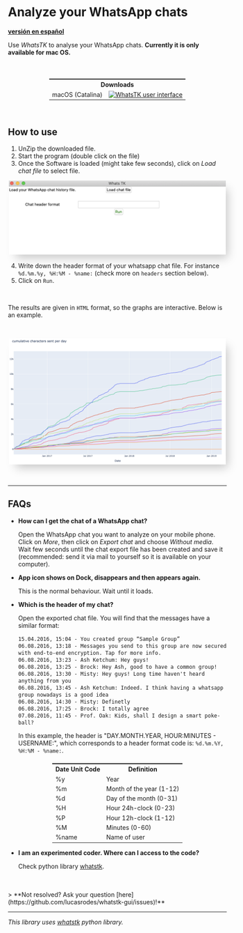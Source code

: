 <head>
 <link rel="shortcut icon" type="image/x-icon" href="favicon.ico">
</head>

# Analyze your WhatsApp chats
**[versión en español](esp.md)**

Use *WhatsTK* to analyse your WhatsApp chats. **Currently it is only available for mac OS.**

<br>

<table class="tg" style="display: flex; justify-content: center;">
    <tr>
        <th class="tg-fymr" colspan="2">Downloads</th>
    </tr>
    <tr>
        <td class="tg-0pky">macOS (Catalina)</td>
    <td class="tg-0pky"><a href="dist/WhatsTK.zip"><img src="https://img.shields.io/badge/download_zip_⬇-brightgreen.svg"
    alt="WhatsTK user interface" width="100%"></a>
    </td>
    </tr>
</table>
<br>

## How to use

1. UnZip the downloaded file.
2. Start the program (double click on the file)
3. Once the Software is loaded (might take few seconds), click on _Load chat file_ to select file.

<p style="text-align: center;">
<img src="assets/app-screenshot.png" alt="WhatsTK user interface" width="500" height='auto' style="box-shadow: 10px 13px 21px -6px
rgba(0,0,0,0.22);">
</p>

4. Write down the header format of your whatsapp chat file. For instance `%d.%m.%y, %H:%M - %name:` (check more on
   `headers` section below).
5. Click on `Run`. 

<br>

The results are given in `HTML` format, so the graphs are interactive. Below is an example. 

<br>
<p style="text-align: center;">
<img src="assets/stats.png" alt="WhatsTK user interface" width="500" height='auto' style="box-shadow: 10px 13px 21px -6px
rgba(0,0,0,0.22);">
</p>
<br>

---
## FAQs

* **How can I get the chat of a WhatsApp chat?**

    Open the WhatsApp chat you want to analyze on your mobile phone. Click on _More_, then click on _Export chat_ and
    choose _Without media_. Wait few seconds until the chat export file has been created and save it (recommended: send it via mail to yourself so it is available on your computer).


* **App icon shows on Dock, disappears and then appears again.**

    This is the normal behaviour. Wait until it loads.

* **Which is the header of my chat?**

    Open the exported chat file. You will find that the messages have a similar format:

    ```
    15.04.2016, 15:04 - You created group “Sample Group”
    06.08.2016, 13:18 - Messages you send to this group are now secured with end-to-end encryption. Tap for more info.
    06.08.2016, 13:23 - Ash Ketchum: Hey guys!
    06.08.2016, 13:25 - Brock: Hey Ash, good to have a common group!
    06.08.2016, 13:30 - Misty: Hey guys! Long time haven't heard anything from you
    06.08.2016, 13:45 - Ash Ketchum: Indeed. I think having a whatsapp group nowadays is a good idea
    06.08.2016, 14:30 - Misty: Definetly
    06.08.2016, 17:25 - Brock: I totally agree
    07.08.2016, 11:45 - Prof. Oak: Kids, shall I design a smart poke-ball?
    ```

    In this example, the header is "DAY.MONTH.YEAR, HOUR:MINUTES - USERNAME:", which corresponds to a header format code
    is: `%d.%m.%Y, %H:%M - %name:`.
    
<table class="tg" style="display: flex; justify-content: center;">
  <tr>
    <th class="tg-7btt">Date Unit Code</th>
    <th class="tg-7btt">Definition</th>
  </tr>
  <tr>
    <td class="tg-0pky">%y</td>
    <td class="tg-0pky">Year</td>
  </tr>
  <tr>
    <td class="tg-0pky">%m</td>
    <td class="tg-0pky">Month of the year (1-12)</td>
  </tr>
  <tr>
    <td class="tg-0pky">%d</td>
    <td class="tg-0pky">Day of the month (0-31)</td>
  </tr>
  <tr>
    <td class="tg-0pky">%H</td>
    <td class="tg-0pky">Hour 24h-clock (0-23)</td>
  </tr>
  <tr>
    <td class="tg-0pky">%P</td>
    <td class="tg-0pky">Hour 12h-clock (1-12)</td>
  </tr>
  <tr>
    <td class="tg-0pky">%M</td>
    <td class="tg-0pky">Minutes (0-60)</td>
  </tr>
  <tr>
    <td class="tg-0pky">%name</td>
    <td class="tg-0pky">Name of user</td>
  </tr>
</table>

* **I am an experimented coder. Where can I access to the code?**

    Check python library [whatstk](https://lcsrg.me/whatstk).

<br>
<br>
> **Not resolved? Ask your question [here](https://github.com/lucasrodes/whatstk-gui/issues)!**

---

*This library uses [whatstk](https://lcsrg.me/whatstk) python library.*